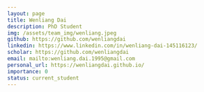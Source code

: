 ```yaml
---
layout: page
title: Wenliang Dai
description: PhD Student
img: /assets/team_img/wenliang.jpeg
github: https://github.com/wenliangdai
linkedin: https://www.linkedin.com/in/wenliang-dai-145116123/
scholar: https://github.com/wenliangdai
email: mailto:wenliang.dai.1995@gmail.com
personal_url: https://wenliangdai.github.io/
importance: 0
status: current_student
---
```

